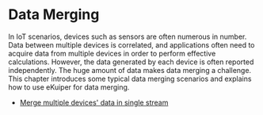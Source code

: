 # Data Merging

In IoT scenarios, devices such as sensors are often numerous in number. Data between multiple devices is correlated, and applications often need to acquire data from multiple devices in order to perform effective calculations. However, the data generated by each device is often reported independently. The huge amount of data makes data merging a challenge. This chapter introduces some typical data merging scenarios and explains how to use eKuiper for data merging.

- [Merge multiple devices' data in single stream](./merge_single_stream.md)